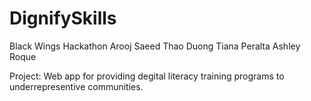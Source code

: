 # DignifySkills

Black Wings Hackathon Arooj Saeed  Thao Duong  Tiana Peralta  Ashley Roque

Project: Web app for providing degital literacy training programs to underrepresentive communities.
